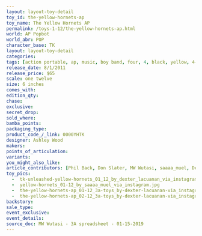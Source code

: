 ```yaml
---
layout: layout-toy-detail 
toy_id: the-yellow-hornets-ap
toy_name: The Yellow Hornets AP
permalink: /toys-1-12/the-yellow-hornets-ap.html
world: AP Popbot
world_abr: POP
character_base: TK
layout: layout-toy-detail
categories: 
tags: [action portable, ap, music, boy band, four, 4, black, yellow, 4-pack, four-pack, 4-way, multiple]
release_date: 8/1/2011
release_price: $65 
scale: one twelve
size: 6 inches
comes_with: 
edition_qty: 
chase: 
exclusive: 
secret_drop: 
sold_where: 
bamba_points: 
packaging_type: 
product_code_/_link: 0000YHTK
designer: Ashley Wood
makers: 
points_of_articulation: 
variants: 
you_might_also_like: 
article_contributors: [Phil Back, Don Slater, MW Wutasi, saaaa_muel, Dexter Lacuanan]
toy_pics: 
  -  tk-unleashed-yellow-hornets_01_12_by_dexter_lacuanan_via_instagram.jpg
  -  yellow-hornets_01-12_by_saaaa_muel_via_instagram.jpg
  -  the-yellow-hornets-ap_01-12_3a-toys_by-dexter-lacuanan-via_instagram.jpg
  -  the-yellow-hornets-ap_02-12_3a-toys_by-dexter-lacuanan-via_instagram.jpg
backstory: 
sale_type: 
event_exclusive: 
event_details: 
source_doc: MW Wutasi - 3A spreadsheet - 01-15-2019
---
```

